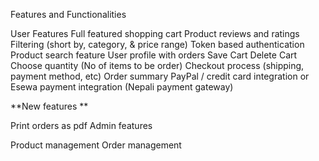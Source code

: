 Features and Functionalities

User Features
Full featured shopping cart
Product reviews and ratings
Filtering (short by, category, & price range)
Token based authentication
Product search feature
User profile with orders
Save Cart
Delete Cart
Choose quantity (No of items to be order)
Checkout process (shipping, payment method, etc)
Order summary
PayPal / credit card integration or
Esewa payment integration (Nepali payment gateway)

**New features **

Print orders as pdf
Admin features

Product management
Order management
